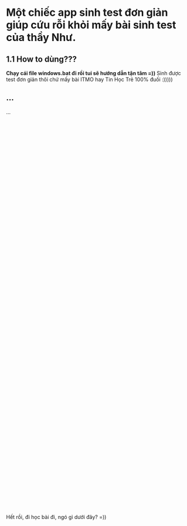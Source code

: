# Một chiếc app sinh test đơn giản giúp cứu rỗi khỏi mấy bài sinh test của thầy Như.
## 1.1 How to dùng???
**Chạy cái file windows.bat đi rồi tui sẽ hướng dẫn tận tâm =))**
Sinh được test đơn giản thôi chứ mấy bài ITMO hay Tin Học Trẻ 100% đuối :)))))
## ...
...
\
\
\
\
\
\
\
\
\
\
\
\
\
\
\
\
\
\
\
\
\
\
\
\
\
\
\
\
\
\
\
\
\
\
\
\
\
\
\
\
\
\
\
\
\
\
\
\
\
\
\
\
\
\
\
\
\
\
\
\
\
\
\
\
\
Hết rồi, đi học bài đi, ngó gì dưới đây? =))

